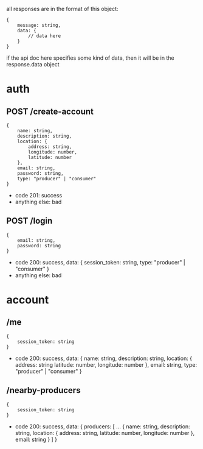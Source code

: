 all responses are in the format of this object:
```
{
    message: string,
    data: {
        // data here
    }
}
```
if the api doc here specifies some kind of data, then it will be in the response.data object

# auth

## POST /create-account

```
{
    name: string,
    description: string,
    location: {
        address: string,
        longitude: number,
        latitude: number
    },
    email: string,
    password: string,
    type: "producer" | "consumer"
}
```

- code 201: success
- anything else: bad

## POST /login

```
{
    email: string,
    password: string
}
```

- code 200: success, data: { session_token: string, type: "producer" | "consumer" }
- anything else: bad

# account

## /me

```
{
    session_token: string
}
```

- code 200: success, data: {
    name: string,
    description: string,
    location: {
        address: string
        latitude: number,
        longitude: number
    },
    email: string,
    type: "producer" | "consumer"
}

## /nearby-producers

```
{
    session_token: string
}
```

- code 200: success, data: {
    producers: [
        ...
        {
            name: string,
            description: string,
            location: {
                address: string,
                latitude: number,
                longitude: number
            },
            email: string
        }
    ]
}
